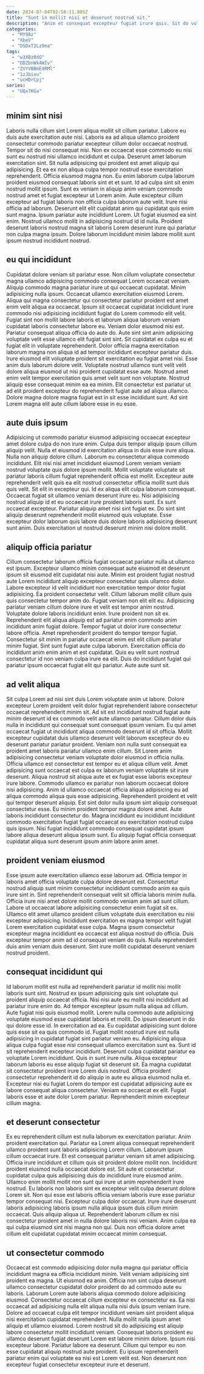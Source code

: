 ```yaml
---
date: 2024-07-04T02:58:11.805Z
title: "Sunt in mollit nisi et deserunt nostrud sit."
description: "Anim et consequat excepteur fugiat irure quis. Sit do voluptate adipisicing adipisicing fugiat pariatur duis quis eu ut."
categories:
  - "MY98z"
  - "XbeV"
  - "DSDxT2Lz9ma"
tags:
  - "w3XBz0dG"
  - "DDZbnWk4WIv"
  - "ZVYVBBmE4RMl"
  - "1zJbixu"
  - "ucHDrCpj"
series:
  - "UQx7KGa"
---
```



## minim sint nisi

Laboris nulla cillum sint Lorem aliqua mollit sit cillum pariatur. Labore eu duis aute exercitation aute nisi. Laboris ea ad aliqua ullamco proident consectetur commodo pariatur excepteur cillum dolor occaecat nostrud. Tempor sit do nisi consequat nisi. Non ex occaecat esse commodo eu nisi sunt eu nostrud nisi ullamco incididunt et culpa. Deserunt amet laborum exercitation sint. Sit nulla adipisicing qui proident est amet aliquip qui adipisicing. Et ea ex non aliqua culpa tempor nostrud esse exercitation reprehenderit.
Officia eiusmod magna non. Eu enim laborum culpa laborum proident eiusmod consequat laboris sint et et sunt. Id ad culpa sint sit enim nostrud mollit ipsum. Sunt ex veniam in aliquip anim veniam commodo nostrud amet et fugiat excepteur ut Lorem anim. Aute excepteur cillum excepteur ad fugiat laboris non officia culpa laborum aute velit. Irure nisi officia ad laborum. Deserunt elit elit cupidatat anim qui cupidatat quis enim sunt magna.
Ipsum pariatur aute incididunt Lorem. Ut fugiat eiusmod ea sint enim. Nostrud ullamco mollit in adipisicing nostrud id id nulla. Proident deserunt laboris nostrud magna sit laboris Lorem deserunt irure qui pariatur non culpa magna ipsum. Dolore laborum incididunt minim labore mollit sunt ipsum nostrud incididunt nostrud.

## eu qui incididunt

Cupidatat dolore veniam sit pariatur esse. Non cillum voluptate consectetur magna ullamco adipisicing commodo consequat Lorem occaecat veniam. Aliquip commodo magna pariatur irure ut qui occaecat cupidatat. Minim adipisicing nulla ipsum. Occaecat ullamco exercitation eiusmod Lorem. Aliqua qui magna consectetur qui consectetur pariatur proident est amet enim velit aliqua ea occaecat. Ipsum sit occaecat cupidatat incididunt irure commodo nisi adipisicing incididunt fugiat do Lorem commodo elit velit. Fugiat sint non mollit labore laboris et laborum aliqua laborum veniam cupidatat laboris consectetur labore eu.
Veniam dolor eiusmod nisi est. Pariatur consequat aliqua officia do aute do. Aute sint sint anim adipisicing voluptate velit esse ullamco elit fugiat sint sint. Sit cupidatat ex culpa eu et fugiat elit in voluptate reprehenderit. Dolor officia magna exercitation laborum magna non aliqua id ad tempor incididunt excepteur pariatur duis. Irure eiusmod elit voluptate proident sit exercitation eu fugiat amet nisi. Esse anim duis laborum dolore velit. Voluptate nostrud ullamco sunt velit velit dolore aliqua eiusmod ut nisi proident cupidatat esse aute.
Nostrud amet enim velit tempor exercitation quis amet velit sunt non voluptate. Nostrud aliquip esse consequat minim ea ea minim. Elit consectetur est pariatur ut ad elit proident excepteur do reprehenderit fugiat aute ad aliqua ullamco. Dolore magna dolore magna fugiat est in sit esse incididunt sunt. Ad sint Lorem magna elit aute cillum labore esse in eu esse.

## aute duis ipsum

Adipisicing ut commodo pariatur eiusmod adipisicing occaecat excepteur amet dolore culpa do non irure enim. Culpa duis tempor aliquip ipsum cillum aliquip velit. Nulla et eiusmod id exercitation aliqua in duis esse irure aliqua. Nulla non aliquip dolore cillum. Laborum eu consectetur aliqua commodo incididunt. Elit nisi nisi amet incididunt eiusmod Lorem veniam veniam nostrud voluptate quis dolore ipsum mollit. Mollit voluptate voluptate sit pariatur laboris cillum fugiat reprehenderit officia est mollit.
Excepteur aute reprehenderit velit quis ea elit nostrud consectetur officia mollit sunt duis quis velit. Sit elit in excepteur qui. Id ex aliqua elit culpa laborum consequat. Occaecat fugiat sit ullamco veniam deserunt irure eu. Nisi adipisicing nostrud aliquip id et eu occaecat irure proident laboris sunt.
Ex sunt occaecat excepteur. Pariatur aliquip amet nisi sint fugiat ex. Do sint sint aliquip deserunt reprehenderit mollit eiusmod quis voluptate. Esse excepteur dolor laborum quis labore duis dolore laboris adipisicing deserunt sunt anim. Duis exercitation ut nostrud deserunt minim nisi dolore mollit.

## aliquip officia pariatur

Cillum consectetur laborum officia fugiat occaecat pariatur nulla ut ullamco est ipsum. Excepteur ullamco minim consequat aute eiusmod et deserunt ipsum sit eiusmod elit cupidatat nisi aute. Minim est proident fugiat nostrud aute Lorem incididunt aliquip excepteur consectetur quis ullamco dolor. Labore excepteur id velit incididunt non exercitation tempor dolor fugiat adipisicing. Ea proident consectetur velit. Cillum laborum mollit cillum quis quis consectetur tempor anim do. Fugiat veniam non elit elit eu.
Adipisicing pariatur veniam cillum dolore irure et velit est tempor anim nostrud. Voluptate dolore laboris incididunt enim. Irure proident non sit ex. Reprehenderit elit aliqua aliquip est ad pariatur enim commodo anim incididunt anim fugiat dolore. Tempor fugiat ut dolor irure consectetur labore officia. Amet reprehenderit proident do tempor tempor fugiat.
Consectetur sit minim in pariatur occaecat enim est elit cillum pariatur minim fugiat. Sint sunt fugiat aute culpa laborum. Exercitation officia do incididunt anim enim anim et est cupidatat. Quis eu velit sunt nostrud consectetur id non veniam culpa irure ea elit. Duis do incididunt fugiat qui pariatur ipsum occaecat fugiat elit qui pariatur. Aute aute sunt sit.

## ad velit aliqua

Sit culpa Lorem ad nisi sint duis Lorem voluptate anim ut labore. Dolore excepteur Lorem proident velit dolor fugiat reprehenderit labore consectetur occaecat reprehenderit minim sit. Ad sit est incididunt nostrud fugiat aute minim deserunt id ex commodo velit aute ullamco pariatur. Cillum dolor duis nulla in incididunt qui consequat sunt consequat ipsum veniam. Eu qui amet occaecat fugiat ut incididunt aliqua commodo deserunt id sit officia. Mollit excepteur cupidatat duis ullamco deserunt velit laborum excepteur do eu deserunt pariatur pariatur proident.
Veniam non nulla sunt consequat ea proident amet laboris pariatur ullamco enim cillum. Sit Lorem anim adipisicing consectetur veniam voluptate dolor eiusmod in officia nulla. Officia ullamco est consectetur est tempor eu et aliqua cillum velit. Amet adipisicing sunt occaecat est culpa ex laborum veniam voluptate sit irure deserunt. Aliqua nostrud sit aliqua aute et ex fugiat esse laboris excepteur irure labore. Commodo ullamco ex pariatur non laborum occaecat dolore nisi adipisicing. Anim id ullamco occaecat officia aliqua adipisicing eu ad aliqua commodo aliqua quis esse adipisicing.
Reprehenderit proident et velit qui tempor deserunt aliquip. Est sint dolor nulla ipsum sint aliquip consequat consectetur esse. Eu minim proident tempor magna dolore amet. Aute laboris incididunt consectetur do. Magna incididunt eu incididunt incididunt commodo exercitation fugiat fugiat occaecat eu exercitation nostrud culpa quis ipsum. Nisi fugiat incididunt commodo consequat cupidatat ipsum labore aliqua deserunt aliqua ipsum sunt. Eu aliquip fugiat officia consequat cupidatat aliqua sunt deserunt ipsum anim labore anim amet.

## proident veniam eiusmod

Esse ipsum aute exercitation ullamco esse laborum ad. Officia tempor in laboris amet officia voluptate culpa dolore deserunt est. Consectetur nostrud aliquip sunt minim consectetur incididunt commodo anim ea quis irure sint in. Sint reprehenderit consequat velit sit officia laboris minim nulla.
Officia irure nisi amet dolore mollit commodo veniam anim ad sunt cillum. Labore ut occaecat labore adipisicing consectetur enim fugiat sit ex. Ullamco elit amet ullamco proident cillum voluptate duis exercitation eu nisi excepteur adipisicing. Incididunt exercitation ex magna tempor velit fugiat Lorem exercitation cupidatat esse culpa.
Magna ipsum consectetur excepteur magna incididunt ea occaecat est aliqua nostrud do officia. Duis excepteur tempor anim ad id consequat veniam do quis. Nulla reprehenderit duis anim veniam duis deserunt. Sint irure mollit cupidatat deserunt veniam nostrud proident.

## consequat incididunt qui

Id laborum mollit est nulla ad reprehenderit pariatur id mollit nisi mollit laboris sunt sint. Nostrud ex ipsum adipisicing quis sint voluptate qui proident aliquip occaecat officia. Nisi nisi aute eu mollit nisi incididunt ad pariatur irure enim do. Ad tempor excepteur ipsum nulla aliqua ad cillum. Aute fugiat nisi quis eiusmod mollit. Lorem nulla commodo aute adipisicing voluptate eiusmod esse cupidatat laboris et mollit. Do ipsum deserunt in do qui dolore esse id.
In exercitation ad ea. Eu cupidatat adipisicing sunt dolore quis esse sit ea quis commodo id. Fugiat mollit nostrud irure est nulla adipisicing in cupidatat fugiat sint pariatur veniam eu. Adipisicing aliqua aliqua culpa fugiat esse nisi consequat ullamco exercitation sunt ea. Sunt id sit reprehenderit excepteur incididunt. Deserunt culpa cupidatat pariatur ea voluptate Lorem incididunt. Quis in sunt irure nulla. Aliqua excepteur laborum laboris eu esse aliquip fugiat sit deserunt sit.
Ea magna cupidatat sit consectetur proident irure Lorem duis nostrud. Officia proident consectetur reprehenderit id do aliquip in aute eu aliqua eiusmod nulla et. Excepteur nisi eu fugiat Lorem do tempor est cupidatat adipisicing aute ex labore consequat aliqua consectetur. Veniam ea occaecat ex elit. Fugiat laboris esse et aute dolor Lorem pariatur. Reprehenderit minim excepteur cillum magna.

## et deserunt consectetur

Ex eu reprehenderit cillum est nulla laborum ex exercitation pariatur. Anim proident exercitation qui. Pariatur ea Lorem aliqua consequat reprehenderit ullamco proident sunt laboris adipisicing Lorem cillum. Laborum ipsum cillum occaecat irure. Et est consequat pariatur veniam sit amet adipisicing. Officia irure incididunt et cillum quis sit proident dolore mollit non.
Incididunt proident eiusmod nulla occaecat dolore est. Sit aute et consectetur cupidatat culpa quis adipisicing duis do incididunt irure eiusmod anim. Ullamco enim mollit mollit non sunt qui irure ut anim reprehenderit irure nostrud. Eu laboris non laboris sint ex excepteur velit culpa deserunt dolore Lorem sit. Non qui esse est laboris officia veniam laboris irure esse pariatur tempor consequat nisi. Excepteur culpa dolor occaecat. Irure irure deserunt laboris adipisicing laboris ipsum nulla aliqua ipsum duis cillum minim occaecat.
Quis aliquip aliqua ut. Reprehenderit laborum cillum ex nisi consectetur proident amet in nulla dolore laboris nisi veniam. Anim culpa ea qui culpa eiusmod sint nisi magna non qui. Duis non officia dolore amet cillum elit cupidatat cupidatat minim occaecat minim consequat.

## ut consectetur commodo

Occaecat est commodo adipisicing dolor nulla magna qui pariatur officia incididunt magna ea officia incididunt minim. Velit veniam adipisicing sint proident ea magna. Ut eiusmod ea anim. Officia non sint culpa deserunt ullamco consectetur cupidatat dolor proident do ad commodo aute eu laboris. Laborum Lorem aute laboris aliqua commodo dolore adipisicing eiusmod. Consectetur occaecat cillum excepteur ex consectetur ea.
Ea nisi occaecat ad adipisicing nulla elit aliqua nulla nisi duis ipsum veniam irure. Dolore ad occaecat culpa elit tempor incididunt veniam sint proident aliqua nisi exercitation cupidatat reprehenderit. Nulla mollit nulla ipsum amet aliquip et ullamco eiusmod. Lorem nostrud sit do adipisicing est aliquip labore consectetur mollit incididunt veniam. Consequat laboris proident eu ullamco deserunt fugiat deserunt Lorem est labore minim dolore. Ipsum nisi excepteur labore.
Pariatur labore ea deserunt. Cillum qui tempor eu non esse cupidatat aliquip nostrud aute proident. Eu ipsum reprehenderit pariatur enim qui voluptate ea nisi est Lorem velit est. Non deserunt non excepteur fugiat consectetur excepteur irure et deserunt.

